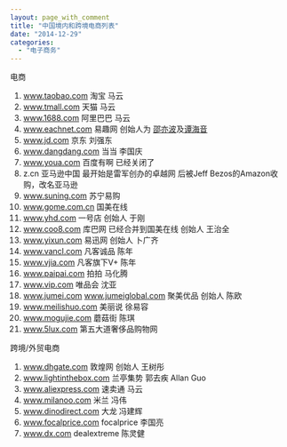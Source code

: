 ```yaml
---
layout: page_with_comment
title: "中国境内和跨境电商列表"
date: "2014-12-29"
categories: 
  - "电子商务"
---
```


电商

1. www.taobao.com 淘宝 马云
2. www.tmall.com 天猫 马云
3. www.1688.com 阿里巴巴 马云
4. www.eachnet.com 易趣网 创始人为 [邵亦波](http://baike.baidu.com/view/169097.htm)及[谭海音](http://baike.baidu.com/view/492177.htm)
5. www.jd.com 京东 刘强东
6. www.dangdang.com 当当 李国庆
7. www.youa.com 百度有啊 已经关闭了
8. z.cn 亚马逊中国 最开始是雷军创办的卓越网 后被Jeff Bezos的Amazon收购，改名亚马逊
9. www.suning.com 苏宁易购
10. www.gome.com.cn 国美在线
11. www.yhd.com 一号店 创始人 于刚
12. www.coo8.com 库巴网 已经合并到国美在线 创始人 王治全
13. www.yixun.com 易迅网 创始人 卜广齐
14. www.vancl.com 凡客诚品 陈年
15. www.vjia.com 凡客旗下V+ 陈年
16. www.paipai.com 拍拍 马化腾
17. www.vip.com 唯品会 沈亚
18. www.jumei.com www.jumeiglobal.com 聚美优品 创始人 陈欧
19. www.meilishuo.com 美丽说 徐易容
20. www.mogujie.com 蘑菇街 陈琪
21. www.5lux.com 第五大道奢侈品购物网

跨境/外贸电商

1. www.dhgate.com 敦煌网 创始人 王树彤
2. www.lightinthebox.com 兰亭集势 郭去疾 Allan Guo
3. www.aliexpress.com 速卖通 马云
4. www.milanoo.com 米兰 冯伟
5. www.dinodirect.com 大龙 冯建辉
6. www.focalprice.com focalprice 李国亮
7. www.dx.com dealextreme 陈灵健
